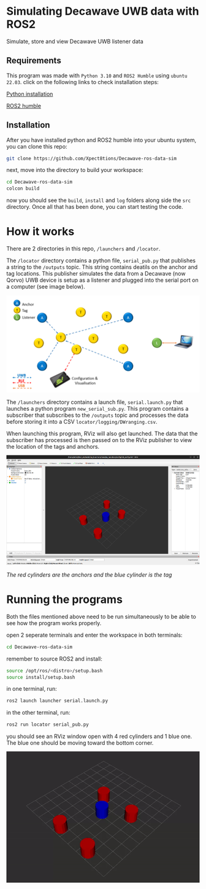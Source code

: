 # Simulating Decawave UWB data with ROS2

Simulate, store and view Decawave UWB listener data

## Requirements

This program was made with `Python 3.10` and `ROS2 Humble` using `ubuntu 22.03`. click on the following links to check installation steps:

[Python installation](https://www.python.org/downloads/)

[ROS2 humble](https://docs.ros.org/en/humble/Installation.html)

## Installation

After you have installed python and ROS2 humble into your ubuntu system, you can clone this repo:

```bash
git clone https://github.com/Xpect8tions/Decawave-ros-data-sim
```

next, move into the directory to build your workspace:

```bash
cd Decawave-ros-data-sim
colcon build
```

now you should see the `build`, `install` and `log` folders along side the `src` directory. Once all that has been done, you can start testing the code.

# How it works

There are 2 directories in this repo, `/launchers` and `/locator`.

The `/locator` directory contains a python file, `serial_pub.py` that publishes a string to the `/outputs` topic. This string contains deatils on the anchor and tag locations. This publisher simulates the data from a Decawave (now Qorvo) UWB device is setup as a listener and plugged into the serial port on a computer (see image below).

![4 anchors 1 listener](docs/4_anchors_1_listener.png "4 anchors, 7 tags and 1 listener setup (image by Qorvo)")

The `/launchers` directory contains a launch file, `serial.launch.py` that launches a python program `new_serial_sub.py`. This program contains a subscriber that subscribes to the `/outputs` topic and processes the data before storing it into a CSV `locator/logging/DWranging.csv`.

When launching this program, RViz will also get launched. The data that the subscriber has processed is then passed on to the RViz publisher to view the location of the tags and anchors.

![RViz view of the anchors and tags](docs/RVIZ.png "RViz view of the anchors and tags")

_The red cylinders are the anchors and the blue cylinder is the tag_

# Running the programs

Both the files mentioned above need to be run simultaneously to be able to see how the program works properly.

open 2 seperate terminals and enter the workspace in both terminals:

```bash
cd Decawave-ros-data-sim
```

remember to source ROS2 and install:

```bash
source /opt/ros/<distro>/setup.bash
source install/setup.bash
```

in one terminal, run:

```bash
ros2 launch launcher serial.launch.py
```

in the other terminal, run:

```bash
ros2 run locator serial_pub.py
```

you should see an RViz window open with 4 red cylinders and 1 blue one. The blue one should be moving toward the bottom corner.

![RViz view](docs/RVIZ.gif)
